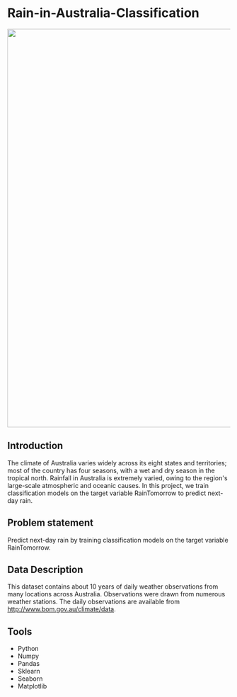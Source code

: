 # Rain-in-Australia-Classification


<img src ="https://nespclimate.com.au/wp-content/uploads/2018/06/feature_BoM-storm30.jpg" 
width="900">

## Introduction

The climate of Australia varies widely across its eight states and territories; most of the country has four seasons, with a wet and dry season in the tropical north.
Rainfall in Australia is extremely varied, owing to the region's large-scale atmospheric and oceanic causes. In this project, we train classification models on the target variable RainTomorrow to predict next-day rain.

## Problem statement
Predict next-day rain by training classification models on the target variable RainTomorrow.
## Data Description
This dataset contains about 10 years of daily weather observations from many locations across Australia.
Observations were drawn from numerous weather stations. The daily observations are available from http://www.bom.gov.au/climate/data.

## Tools
-	Python
-	Numpy
-	Pandas
-	Sklearn
-	Seaborn
-	Matplotlib

